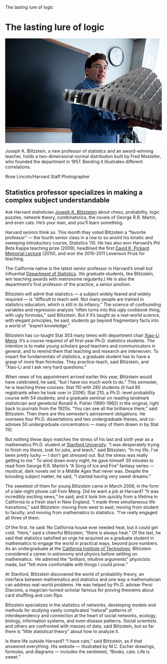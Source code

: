 The lasting lure of logic

# The lasting lure of logic

![Joseph K. Blitzstein, a new professor of statistics and an award-winning teacher, holds a two-dimensional normal distribution built by Fred Mosteller, who founded the department in 1957. Bending it illustrates different correlations. ](../_resources/570ad17efbd4c9fef26ea7abcf2c5fc7.jpg)

Joseph K. Blitzstein, a new professor of statistics and an award-winning teacher, holds a two-dimensional normal distribution built by Fred Mosteller, who founded the department in 1957. Bending it illustrates different correlations.

Rose Lincoln/Harvard Staff Photographer

## Statistics professor specializes in making a complex subject understandable

Ask Harvard statistician [Joseph K. Blitztstein](http://www.stat.harvard.edu/faculty_page.php?page=blitzstein.html) about chess, probability, logic puzzles, network theory, combinatorics, the novels of George R.R. Martin, and even cats. He’s your man, and you’ll learn something.

Harvard seniors think so. This month they voted Blitzstein a “favorite professor” — the fourth senior class in a row to so anoint his kinetic and sweeping introductory course, Statistics 110. He has also won Harvard’s Phi Beta Kappa teaching prize (2009), headlined the first [David K. Pickard Memorial Lecture](http://www.stat.harvard.edu/?page=Pickard_Lecture.html) (2010), and won the 2010-2011 Levenson Prize for teaching.

The California native is the latest senior professor in Harvard’s small but influential [Department of Statistics](http://www.stat.harvard.edu/). (Its graduate students, like Blitzstein, win teaching awards with metronome regularity.) He is also the department’s first professor of the practice, a senior position.

Blitzstein will admit that statistics — a subject widely feared and widely required — is “difficult to teach well. Not many people are trained in statistics education, which is still in its infancy.” The science of confounding variables and regression analysis “often turns into this ugly cookbook thing, with ugly formulas,” said Blitzstein. But if it’s taught as a real-world science, with elegant principles, he said, students go beyond fragmentary facts into a world of  “expert knowledge.”

Blitzstein has co-taught Stat 303 many times with department chair [Xiao-Li Meng](http://www.stat.harvard.edu/faculty_page.php?page=meng.html). It’s a course required of all first-year Ph.D. statistics students. The intention is to make young scholars good teachers and communicators in general, and to remind them that teaching and research are interwoven. To impart the fundamentals of statistics, a graduate student has to have a grasp of more than formulas. They practice-teach, said Blitzstein, and “Xiao-Li and I ask very hard questions.”

When news of his appointment arrived earlier this year, Blitzstein would have celebrated, he said, “but I have too much work to do.” This semester, he is teaching three courses: Stat 110 with 280 students (it had 80 registrants when he took over in 2006); Stat 210, a Ph.D.-level probability course with 54 students; and a graduate seminar on reading landmark statistician and geneticist Ronald A. Fisher (1890-1962) in the original, right back to journals from the 1920s. “You can see all the brilliance there,” said Blitzstein. Then there are this semester’s advisement obligations. He oversees four Ph.D. dissertations and two undergraduate theses, and co-advises 50 undergraduate concentrators — many of them drawn in by Stat 110.

But nothing these days matches the stress of his last and sixth year as a mathematics Ph.D. student at [Stanford University](http://www.stanford.edu/). “I was desperately trying to finish my thesis, look for jobs, and teach,” said Blitzstein. “In my life, I’ve been pretty lucky — I don’t get stressed out. But the stress was really getting to me.” To wind down every night, he gave himself 30 minutes to read from George R.R. Martin’s “A Song of Ice and Fire” fantasy series — mystical, dark novels set in a Middle Ages that never was. Despite the brooding subject matter, he said, “I started having very sweet dreams.”

The sweetest of them for young Blitzstein came in March 2006, in the form of a late-night phone call from Meng. Did he want a job at Harvard? “It was incredibly exciting news,” he said, and it took him quickly from a lifetime in California to a fresh start in New England. “I made three simultaneous life transitions,” said Blitzstein: moving from west to east; moving from student to faculty; and moving from mathematics to statistics. “I’ve really engaged all three of them.

Of the first, he said: No California house ever needed heat, but it could get cold. “Here,” said a cheerful Blitzstein, “there is always heat.” Of the last, he said that statistics satisfied an urge he acquired as a graduate student in mathematics to engage the world in practical ways, beyond pure numbers. As an undergraduate at the [California Institute of Technology](http://www.caltech.edu/), Blitzstein considered a career in astronomy and physics before settling on mathematics.  He admired the “brilliant, intuitive arguments” physicists made, but “felt more comfortable with things I could prove.”

At Stanford, Blitzstein discovered the world of probability theory, an interface between mathematics and statistics and one way a mathematician can address real-world problems. He was helped by Ph.D. adviser Persi Diaconis, a magician-turned-scholar famous for proving theorems about card shuffling and coin flips.

Blitzstein specializes in the statistics of networks, developing models and methods for studying vastly complicated “natural” patterns of interdependency and connection at the heart of social networks, ecology, biology, information systems, and even disease patterns. Social scientists and others are confronted with masses of data, said Blitzstein, but so far there is “little statistical theory” about how to analyze it.

Is there life outside Harvard? “I have cats,” said Blitzstein, as if that answered everything. His website — illustrated by M.C. Escher drawings, formulas, and diagrams — includes the sentiment, “Books, cats. Life is sweet.”